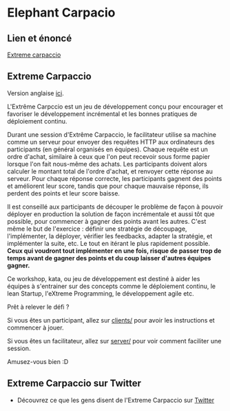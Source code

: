 # Elephant Carpacio


## Lien et énoncé 

[Extreme carpaccio](https://diegolemos.net/2016/01/07/extreme-carpaccio/)

## Extreme Carpaccio

Version anglaise [ici](./README.md).

L'Extrême Carpccio est un jeu de développement conçu pour encourager et favoriser le développement incrémental et les bonnes pratiques de déploiement continu.

Durant une session d'Extrême Carpaccio, le facilitateur utilise sa machine comme un serveur pour envoyer des requêtes HTTP aux ordinateurs des participants (en général organisés en équipes). Chaque requête est un ordre d'achat, similaire à ceux que l'on peut recevoir sous forme papier lorsque l'on fait nous-même des achats. Les participants doivent alors calculer le montant total de l'ordre d'achat, et renvoyer cette réponse au serveur. Pour chaque réponse correcte, les participants gagnent des points et améliorent leur score, tandis que pour chaque mauvaise réponse, ils perdent des points et leur score baisse.

Il est conseillé aux participants de découper le problème de façon à pouvoir déployer en production la solution de façon incrémentale et aussi tôt que possible, pour commencer à gagner des points avant les autres. C'est même le but de l'exercice : définir une stratégie de découpage, l'implémenter, la déployer, vérifier les feedbacks, adapter la stratégie, et implémenter la suite, etc. Le tout en itérant le plus rapidement possible. **Ceux qui voudront tout implémenter en une fois, risque de passer trop de temps avant de gagner des points et du coup laisser d'autres équipes gagner.** 

Ce workshop, kata, ou jeu de développement est destiné à aider les équipes à s'entrainer sur des concepts comme le déploiement continu, le lean Startup, l'eXtreme Programming, le développement agile etc.

Prêt à relever le défi ?

Si vous êtes un participant, allez sur [clients/](./clients/README-FR.md) pour avoir les instructions et commencer à jouer.

Si vous êtes un facilitateur, allez sur [server/](./server/README-FR.md) pour voir comment faciliter une session. 

Amusez-vous bien :D

## Extreme Carpaccio sur Twitter

- Découvrez ce que les gens disent de l'Extreme Carpaccio sur [Twitter](https://twitter.com/search?vertical=default&q=%22extreme%20carpaccio%22%20OR%20%22Xtreme%20carpaccio%22%20OR%20%23ExtremeCarpaccio&src=typd)


